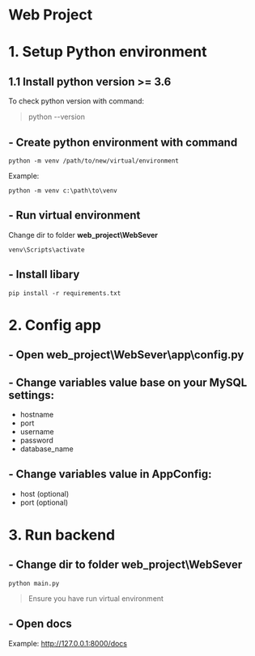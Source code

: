 # **Web Project**


# 1. Setup Python environment
## 1.1 Install python version >= 3.6

To check python version with command:

> python --version

## - Create python environment with command

    python -m venv /path/to/new/virtual/environment

Example: 

    python -m venv c:\path\to\venv

## - Run virtual environment

Change dir to folder **web_project\WebSever**

    venv\Scripts\activate

## - Install libary
    pip install -r requirements.txt

# 2. Config app

## - Open **web_project\WebSever\app\config.py**

## - Change variables value base on your MySQL settings:
- hostname
- port
- username
- password
- database_name

## - Change variables value in AppConfig:
- host (optional)
- port (optional)
  
  
# 3. Run backend
## - Change dir to folder **web_project\WebSever**

    python main.py
> Ensure you have run virtual environment

## - Open docs
Example: http://127.0.0.1:8000/docs








